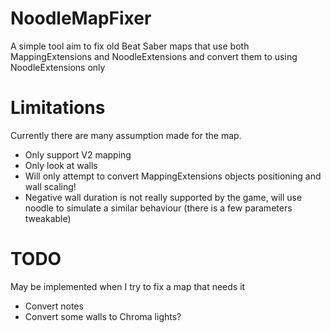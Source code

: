 # NoodleMapFixer
A simple tool aim to fix old Beat Saber maps that use both MappingExtensions and NoodleExtensions and convert them to using NoodleExtensions only

# Limitations
Currently there are many assumption made for the map.
 - Only support V2 mapping
 - Only look at walls
 - Will only attempt to convert MappingExtensions objects positioning and wall scaling!
 - Negative wall duration is not really supported by the game, will use noodle to simulate a similar behaviour (there is a few parameters tweakable)

# TODO
May be implemented when I try to fix a map that needs it
 - Convert notes
 - Convert some walls to Chroma lights?
